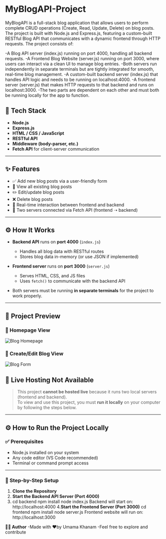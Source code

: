 # MyBlogAPI-Project
MyBlogAPI is a full-stack blog application that allows users to perform complete CRUD operations (Create, Read, Update, Delete) on blog posts. The project is built with Node.js and Express.js, featuring a custom-built RESTful Blog API that communicates with a dynamic frontend through HTTP requests.
The project consists of:

-A Blog API server (index.js) running on port 4000, handling all backend requests.
-A Frontend Blog Website (server.js) running on port 3000, where users can interact via a clean UI to manage blog entries.
-Both servers run independently in separate terminals but are tightly integrated for smooth, real-time blog management.
-A custom-built backend server (index.js) that handles API logic and needs to be running on localhost:4000.
-A frontend server (server.js) that makes HTTP requests to that backend and runs on localhost:3000.
-The two parts are dependent on each other and must both be running locally for the app to function.

## 🚀 Tech Stack

- **Node.js**
- **Express.js**
- **HTML / CSS / JavaScript**
- **RESTful API**
- **Middleware (body-parser, etc.)**
- **Fetch API** for client-server communication

---
## ✨ Features

- ✅ Add new blog posts via a user-friendly form
- 📄 View all existing blog posts
- ✏️ Edit/update blog posts
- ❌ Delete blog posts
- 🔁 Real-time interaction between frontend and backend
- 🔗 Two servers connected via Fetch API (frontend ➝ backend)

---
## ⚙️ How It Works

- **Backend API** runs on **port 4000** (`index.js`)
  - Handles all blog data with RESTful routes
  - Stores blog data in-memory (or use JSON if implemented)

- **Frontend server** runs on **port 3000** (`server.js`)
  - Serves HTML, CSS, and JS files
  - Uses `fetch()` to communicate with the backend API

- Both servers must be running **in separate terminals** for the project to work properly.

---
## 📸 Project Preview

### 🔹 Homepage View
![Blog Homepage](./screenshots/blog-ui.png)

### 🔹 Create/Edit Blog View
![Blog Form](./screenshots/blog-form.png)

## 🚫 Live Hosting Not Available

> This project **cannot be hosted live** because it runs two local servers (frontend and backend).  
> To view and use this project, you must **run it locally** on your computer by following the steps below.

---

## ⚙️ How to Run the Project Locally

### ✅ Prerequisites

- Node.js installed on your system
- Any code editor (VS Code recommended)
- Terminal or command prompt access

---

### 🧩 Step-by-Step Setup

1. **Clone the Repository**
2. **Start the Backend API Server (Port 4000)**
3. cd backend
   npm install
   node index.js
Backend will start on: http://localhost:4000
4.**Start the Frontend Server (Port 3000)**
    cd frontend
    npm install
    node server.js
Frontend website will run on: http://localhost:3000

**🙋‍♀️ Author**
-Made with ❤️by Umama Khanam
-Feel free to explore and contribute

 
